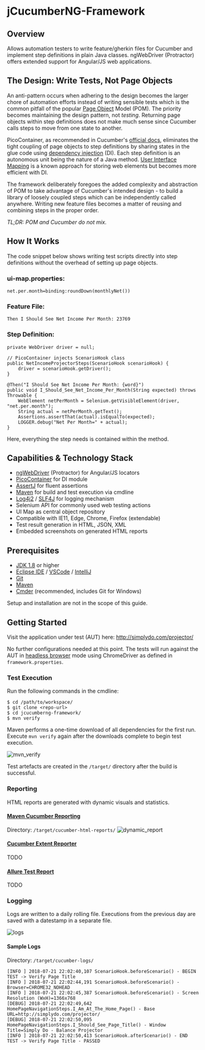 # jCucumberNG-Framework

## Overview
Allows automation testers to write feature/gherkin files for Cucumber and implement step definitions in plain Java classes. ngWebDriver (Protractor) offers extended support for Angular/JS web applications.

## The Design: Write Tests, Not Page Objects
An anti-pattern occurs when adhering to the design becomes the larger chore of automation efforts instead of writing sensible tests which is the common pitfall of the popular [Page Object](https://github.com/SeleniumHQ/selenium/wiki/PageObjects) Model (POM). The priority becomes maintaining the design pattern, not _testing_. Returning page objects within step definitions does not make much sense since Cucumber calls steps to move from one state to another.

PicoContainer, as recommended in Cucumber's [official docs](https://docs.cucumber.io/cucumber/state/#dependency-injection), eliminates the tight coupling of page objects to step definitions by sharing states in the glue code using [dependency injection](http://picocontainer.com/injection.html) (DI). Each step definition is an autonomous unit being the nature of a Java method. [User Interface Mapping](https://www.seleniumhq.org/docs/06_test_design_considerations.jsp#user-interface-mapping) is a known approach for storing web elements but becomes more efficient with DI.

The framework deliberately foregoes the added complexity and abstraction of POM to take advantage of Cucumber's intended design - to build a library of loosely coupled steps which can be independently called anywhere. Writing new feature files becomes a matter of reusing and combining steps in the proper order.

_TL;DR: POM and Cucumber do not mix._

## How It Works
The code snippet below shows writing test scripts directly into step definitions without the overhead of setting up page objects.

### ui-map.properties:
~~~
net.per.month=binding:roundDown(monthlyNet())
~~~

### Feature File:
~~~
Then I Should See Net Income Per Month: 23769
~~~

### Step Definition:
~~~
private WebDriver driver = null;

// PicoContainer injects ScenarioHook class
public NetIncomeProjectorSteps(ScenarioHook scenarioHook) {
    driver = scenarioHook.getDriver();
}

@Then("I Should See Net Income Per Month: {word}")
public void I_Should_See_Net_Income_Per_Month(String expected) throws Throwable {
    WebElement netPerMonth = Selenium.getVisibleElement(driver, "net.per.month");
    String actual = netPerMonth.getText();
    Assertions.assertThat(actual).isEqualTo(expected);
    LOGGER.debug("Net Per Month=" + actual);
}
~~~

Here, everything the step needs is contained within the method.

## Capabilities & Technology Stack
- [ngWebDriver](https://github.com/paul-hammant/ngWebDriver) (Protractor) for Angular/JS locators
- [PicoContainer](http://picocontainer.com/) for DI module
- [AssertJ](http://joel-costigliola.github.io/assertj/) for fluent assertions
- [Maven](https://maven.apache.org/) for build and test execution via cmdline
- [Log4j2](https://logging.apache.org/log4j/2.x/) / [SLF4J](https://www.slf4j.org/) for logging mechanism
- Selenium API for commonly used web testing actions
- UI Map as central object repository
- Compatible with IE11, Edge, Chrome, Firefox (extendable)
- Test result generation in HTML, JSON, XML
- Embedded screenshots on generated HTML reports

## Prerequisites
- [JDK 1.8](http://www.oracle.com/technetwork/java/javase/downloads/jdk8-downloads-2133151.html) or higher
- [Eclipse IDE](http://www.eclipse.org/downloads/eclipse-packages/) / [VSCode](https://code.visualstudio.com/download) / [IntelliJ](https://www.jetbrains.com/idea/download/#section=windows)
- [Git](https://git-scm.com/downloads)
- [Maven](https://maven.apache.org/download.cgi)
- [Cmder](http://cmder.net/) (recommended, includes Git for Windows)

Setup and installation are not in the scope of this guide.

## Getting Started
Visit the application under test (AUT) here: http://simplydo.com/projector/

No further configurations needed at this point. The tests will run against the AUT in [headless browser](https://en.wikipedia.org/wiki/Headless_browser) mode using ChromeDriver as defined in `framework.properties`.

### Test Execution

Run the following commands in the cmdline:
~~~
$ cd /path/to/workspace/
$ git clone <repo-url>
$ cd jcucumberng-framework/
$ mvn verify
~~~

Maven performs a one-time download of all dependencies for the first run. Execute `mvn verify` again after the downloads complete to begin test execution.

![mvn_verify](https://user-images.githubusercontent.com/28589393/43071460-79da3de6-8ea5-11e8-9935-a6afc02d62d8.gif)

Test artefacts are created in the `/target/` directory after the build is successful.

### Reporting
HTML reports are generated with dynamic visuals and statistics.

#### [Maven Cucumber Reporting](https://github.com/damianszczepanik/maven-cucumber-reporting)
Directory: `/target/cucumber-html-reports/`
![dynamic_report](https://user-images.githubusercontent.com/28589393/43090686-acbd9c00-8eda-11e8-9c08-d74c1a86e03b.gif)

#### [Cucumber Extent Reporter](https://github.com/email2vimalraj/CucumberExtentReporter)
TODO

#### [Allure Test Report](https://github.com/allure-framework)
TODO

### Logging
Logs are written to a daily rolling file. Executions from the previous day are saved with a datestamp in a separate file.

![logs](https://user-images.githubusercontent.com/28589393/44533398-089f7b00-a728-11e8-9d0e-cb70e0a4c840.png)

#### Sample Logs
Directory: `/target/cucumber-logs/`
~~~
[INFO ] 2018-07-21 22:02:40,107 ScenarioHook.beforeScenario() - BEGIN TEST -> Verify Page Title
[INFO ] 2018-07-21 22:02:44,191 ScenarioHook.beforeScenario() - Browser=CHROME32_NOHEAD
[INFO ] 2018-07-21 22:02:45,387 ScenarioHook.beforeScenario() - Screen Resolution (WxH)=1366x768
[DEBUG] 2018-07-21 22:02:49,642 HomePageNavigationSteps.I_Am_At_The_Home_Page() - Base URL=http://simplydo.com/projector/
[DEBUG] 2018-07-21 22:02:50,095 HomePageNavigationSteps.I_Should_See_Page_Title() - Window Title=Simply Do - Balance Projector
[INFO ] 2018-07-21 22:02:50,413 ScenarioHook.afterScenario() - END TEST -> Verify Page Title - PASSED
~~~